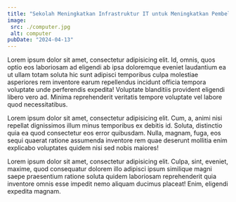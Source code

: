```yaml
---
title: "Sekolah Meningkatkan Infrastruktur IT untuk Meningkatkan Pembelajaran"
image:
 src: ./computer.jpg
 alt: computer
pubDate: "2024-04-13"
---
```

Lorem ipsum dolor sit amet, consectetur adipisicing elit. Id, omnis, quos optio eos laboriosam ad eligendi ab ipsa doloremque eveniet laudantium ea ut ullam totam soluta hic sunt adipisci temporibus culpa molestiae asperiores rem inventore earum repellendus incidunt officia tempora voluptate unde perferendis expedita! Voluptate blanditiis provident eligendi libero vero ad. Minima reprehenderit veritatis tempore voluptate vel labore quod necessitatibus.

Lorem ipsum dolor sit amet, consectetur adipisicing elit. Cum, a, animi nisi repellat dignissimos illum minus temporibus ex debitis id. Soluta, distinctio quia ea quod consectetur eos error quibusdam. Nulla, magnam, fuga, eos sequi quaerat ratione assumenda inventore rem quae deserunt mollitia enim explicabo voluptates quidem nisi sed nobis maiores!

Lorem ipsum dolor sit amet, consectetur adipisicing elit. Culpa, sint, eveniet, maxime, quod consequatur dolorem illo adipisci ipsum similique magni saepe praesentium ratione soluta quidem laboriosam reprehenderit quia inventore omnis esse impedit nemo aliquam ducimus placeat! Enim, eligendi expedita magnam.
